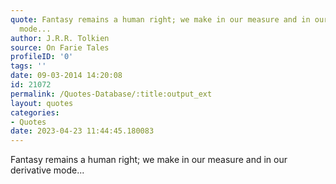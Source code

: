 ```yaml
---
quote: Fantasy remains a human right; we make in our measure and in our derivative
  mode...
author: J.R.R. Tolkien
source: On Farie Tales
profileID: '0'
tags: ''
date: 09-03-2014 14:20:08
id: 21072
permalink: /Quotes-Database/:title:output_ext
layout: quotes
categories:
- Quotes
date: 2023-04-23 11:44:45.180083
---
```

Fantasy remains a human right; we make in our measure and in our derivative mode...
